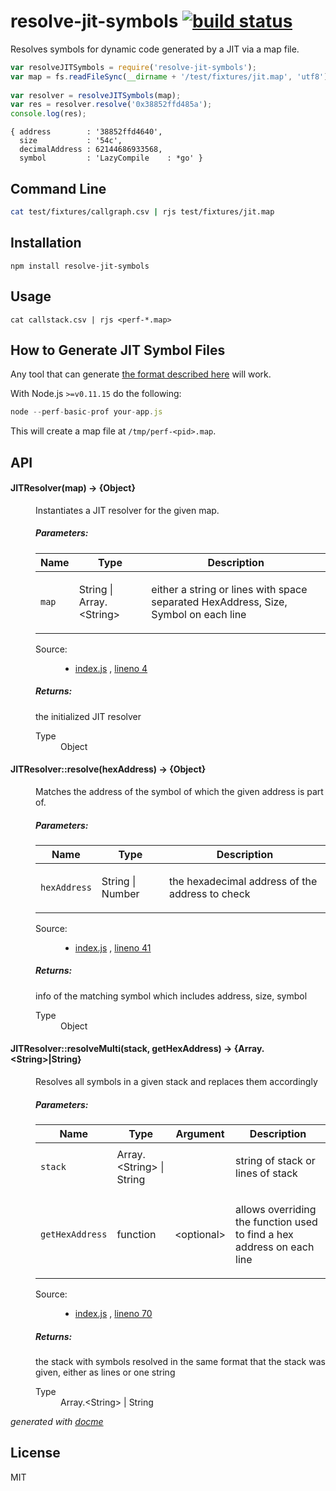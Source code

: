 # resolve-jit-symbols [![build status](https://secure.travis-ci.org/thlorenz/resolve-jit-symbols.png)](http://travis-ci.org/thlorenz/resolve-jit-symbols)

Resolves symbols for dynamic code generated by a JIT via a map file.

```js
var resolveJITSymbols = require('resolve-jit-symbols');
var map = fs.readFileSync(__dirname + '/test/fixtures/jit.map', 'utf8')
  
var resolver = resolveJITSymbols(map);
var res = resolver.resolve('0x38852ffd485a');
console.log(res);
```

```
{ address        : '38852ffd4640',
  size           : '54c',
  decimalAddress : 62144686933568,
  symbol         : 'LazyCompile    : *go' }
```

## Command Line

```sh
cat test/fixtures/callgraph.csv | rjs test/fixtures/jit.map
```

## Installation

    npm install resolve-jit-symbols

## Usage

```
cat callstack.csv | rjs <perf-*.map>
```

## How to Generate JIT Symbol Files

Any tool that can generate [the format described
here](https://github.com/torvalds/linux/blob/master/tools/perf/Documentation/jit-interface.txt) will work.

With Node.js `>=v0.11.15` do the following:

```js
node --perf-basic-prof your-app.js
```

This will create a map file at `/tmp/perf-<pid>.map`.

## API

<!-- START docme generated API please keep comment here to allow auto update -->
<!-- DON'T EDIT THIS SECTION, INSTEAD RE-RUN docme TO UPDATE -->

<div>
<div class="jsdoc-githubify">
<section>
<article>
<div class="container-overview">
<dl class="details">
</dl>
</div>
<dl>
<dt>
<h4 class="name" id="JITResolver"><span class="type-signature"></span>JITResolver<span class="signature">(map)</span><span class="type-signature"> &rarr; {Object}</span></h4>
</dt>
<dd>
<div class="description">
<p>Instantiates a JIT resolver for the given map.</p>
</div>
<h5>Parameters:</h5>
<table class="params">
<thead>
<tr>
<th>Name</th>
<th>Type</th>
<th class="last">Description</th>
</tr>
</thead>
<tbody>
<tr>
<td class="name"><code>map</code></td>
<td class="type">
<span class="param-type">String</span>
|
<span class="param-type">Array.&lt;String></span>
</td>
<td class="description last"><p>either a string or lines with space separated HexAddress, Size, Symbol on each line</p></td>
</tr>
</tbody>
</table>
<dl class="details">
<dt class="tag-source">Source:</dt>
<dd class="tag-source"><ul class="dummy">
<li>
<a href="https://github.com/thlorenz/resolve-jit-symbols/blob/master/index.js">index.js</a>
<span>, </span>
<a href="https://github.com/thlorenz/resolve-jit-symbols/blob/master/index.js#L4">lineno 4</a>
</li>
</ul></dd>
</dl>
<h5>Returns:</h5>
<div class="param-desc">
<p>the initialized JIT resolver</p>
</div>
<dl>
<dt>
Type
</dt>
<dd>
<span class="param-type">Object</span>
</dd>
</dl>
</dd>
<dt>
<h4 class="name" id="JITResolver::resolve"><span class="type-signature"></span>JITResolver::resolve<span class="signature">(hexAddress)</span><span class="type-signature"> &rarr; {Object}</span></h4>
</dt>
<dd>
<div class="description">
<p>Matches the address of the symbol of which the given address is part of.</p>
</div>
<h5>Parameters:</h5>
<table class="params">
<thead>
<tr>
<th>Name</th>
<th>Type</th>
<th class="last">Description</th>
</tr>
</thead>
<tbody>
<tr>
<td class="name"><code>hexAddress</code></td>
<td class="type">
<span class="param-type">String</span>
|
<span class="param-type">Number</span>
</td>
<td class="description last"><p>the hexadecimal address of the address to check</p></td>
</tr>
</tbody>
</table>
<dl class="details">
<dt class="tag-source">Source:</dt>
<dd class="tag-source"><ul class="dummy">
<li>
<a href="https://github.com/thlorenz/resolve-jit-symbols/blob/master/index.js">index.js</a>
<span>, </span>
<a href="https://github.com/thlorenz/resolve-jit-symbols/blob/master/index.js#L41">lineno 41</a>
</li>
</ul></dd>
</dl>
<h5>Returns:</h5>
<div class="param-desc">
<p>info of the matching symbol which includes address, size, symbol</p>
</div>
<dl>
<dt>
Type
</dt>
<dd>
<span class="param-type">Object</span>
</dd>
</dl>
</dd>
<dt>
<h4 class="name" id="JITResolver::resolveMulti"><span class="type-signature"></span>JITResolver::resolveMulti<span class="signature">(stack, <span class="optional">getHexAddress</span>)</span><span class="type-signature"> &rarr; {Array.&lt;String>|String}</span></h4>
</dt>
<dd>
<div class="description">
<p>Resolves all symbols in a given stack and replaces them accordingly</p>
</div>
<h5>Parameters:</h5>
<table class="params">
<thead>
<tr>
<th>Name</th>
<th>Type</th>
<th>Argument</th>
<th class="last">Description</th>
</tr>
</thead>
<tbody>
<tr>
<td class="name"><code>stack</code></td>
<td class="type">
<span class="param-type">Array.&lt;String></span>
|
<span class="param-type">String</span>
</td>
<td class="attributes">
</td>
<td class="description last"><p>string of stack or lines of stack</p></td>
</tr>
<tr>
<td class="name"><code>getHexAddress</code></td>
<td class="type">
<span class="param-type">function</span>
</td>
<td class="attributes">
&lt;optional><br>
</td>
<td class="description last"><p>allows overriding the function used to find a hex address on each line</p></td>
</tr>
</tbody>
</table>
<dl class="details">
<dt class="tag-source">Source:</dt>
<dd class="tag-source"><ul class="dummy">
<li>
<a href="https://github.com/thlorenz/resolve-jit-symbols/blob/master/index.js">index.js</a>
<span>, </span>
<a href="https://github.com/thlorenz/resolve-jit-symbols/blob/master/index.js#L70">lineno 70</a>
</li>
</ul></dd>
</dl>
<h5>Returns:</h5>
<div class="param-desc">
<p>the stack with symbols resolved in the same format that the stack was given, either as lines or one string</p>
</div>
<dl>
<dt>
Type
</dt>
<dd>
<span class="param-type">Array.&lt;String></span>
|
<span class="param-type">String</span>
</dd>
</dl>
</dd>
</dl>
</article>
</section>
</div>

*generated with [docme](https://github.com/thlorenz/docme)*
</div>
<!-- END docme generated API please keep comment here to allow auto update -->

## License

MIT
